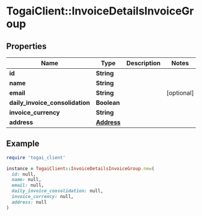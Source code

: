 # TogaiClient::InvoiceDetailsInvoiceGroup

## Properties

| Name | Type | Description | Notes |
| ---- | ---- | ----------- | ----- |
| **id** | **String** |  |  |
| **name** | **String** |  |  |
| **email** | **String** |  | [optional] |
| **daily_invoice_consolidation** | **Boolean** |  |  |
| **invoice_currency** | **String** |  |  |
| **address** | [**Address**](Address.md) |  |  |

## Example

```ruby
require 'togai_client'

instance = TogaiClient::InvoiceDetailsInvoiceGroup.new(
  id: null,
  name: null,
  email: null,
  daily_invoice_consolidation: null,
  invoice_currency: null,
  address: null
)
```

